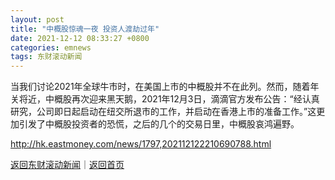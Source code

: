 ```yaml
---
layout: post
title: "中概股惊魂一夜 投资人渡劫过年"
date: 2021-12-12 08:33:27 +0800
categories: emnews
tags: 东财滚动新闻
---
```


当我们讨论2021年全球牛市时，在美国上市的中概股并不在此列。然而，随着年关将近，中概股再次迎来黑天鹅，2021年12月3日，滴滴官方发布公告：“经认真研究，公司即日起启动在纽交所退市的工作，并启动在香港上市的准备工作。”这更加引发了中概股投资者的恐慌，之后的几个的交易日里，中概股哀鸿遍野。

<http://hk.eastmoney.com/news/1797,202112122210690788.html>

[返回东财滚动新闻](//finews.withounder.com/emnews/)｜[返回首页](//finews.withounder.com/)